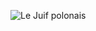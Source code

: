 ![Le Juif polonais](https://upload.wikimedia.org/wikipedia/commons/thumb/2/2d/Panther_chameleon_%28Furcifer_pardalis%29_male_Nosy_Be.jpg/400px-Panther_chameleon_%28Furcifer_pardalis%29_male_Nosy_Be.jpg)